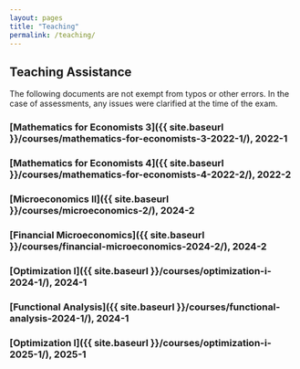 ```yaml
---
layout: pages
title: "Teaching"
permalink: /teaching/
---
```


## Teaching Assistance

The following documents are not exempt from typos or other errors. In the case of assessments, any issues were clarified at the time of the exam.

### [Mathematics for Economists 3]({{ site.baseurl }}/courses/mathematics-for-economists-3-2022-1/), 2022-1

### [Mathematics for Economists 4]({{ site.baseurl }}/courses/mathematics-for-economists-4-2022-2/), 2022-2

### [Microeconomics II]({{ site.baseurl }}/courses/microeconomics-2/), 2024-2

### [Financial Microeconomics]({{ site.baseurl }}/courses/financial-microeconomics-2024-2/), 2024-2

### [Optimization I]({{ site.baseurl }}/courses/optimization-i-2024-1/), 2024-1

### [Functional Analysis]({{ site.baseurl }}/courses/functional-analysis-2024-1/), 2024-1

### [Optimization I]({{ site.baseurl }}/courses/optimization-i-2025-1/), 2025-1

